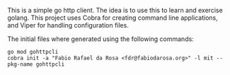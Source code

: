 This is a simple go http client.
The idea is to use this to learn and exercise golang. 
This project uses Cobra for creating command line applications, and
Viper for handling configuration files.

The initial files where generated using the following commands:

```
go mod gohttpcli
cobra init -a "Fabio Rafael da Rosa <fdr@fabiodarosa.org>" -l mit --pkg-name gohttpcli
```

